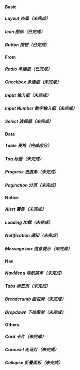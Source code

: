 #### Basic
##### Layout 布局（未完成）
##### Icon 图标（已完成）
##### Button 按钮（已完成）
#### From
##### Radio 单选框（已完成）
##### Checkbox 多选框（未完成）
##### Input 输入框（未完成）
##### Input Number 数字输入框（未完成）
##### Select 选择器（未完成）
#### Data
##### Table 表格（完成部分）
##### Tag 标签（未完成）
##### Progress 进度条（未完成）
##### Pagination 分页（未完成）
#### Notice 
##### Alert 警告（未完成）
##### Loading 加载（未完成）
##### Notification 通知（未完成）
##### Message box 信息提示（未完成）
#### Nav
##### NavMenu 导航菜单（未完成）
##### Tabs 标签页（未完成）
##### Breadcrumb 面包屑（未完成）
##### Dropdown 下拉菜单（未完成）
#### Others
##### Card 卡片（未完成）
##### Carousel 走马灯（未完成）
##### Collapse 折叠面板（未完成）


